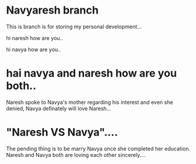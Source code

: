 # Navyaresh branch

This is branch is for storing my personal development...

hi naresh how are you..

hi navya how are you..

hai navya and naresh how are you both..
========================================================================================================================
Naresh spoke to Navya's mother regarding his interest and even she denied, Navya definately will love Naresh...

"Naresh VS Navya"....
========================================================================================================================


The pending thing is to be marry Navya once she completed her education. Naresh and Navya both are loving each other sincerely....

